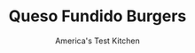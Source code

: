 ---
layout: ../../layouts/MarkdownPostLayout.astro
title: Queso Fundido Burgers
author: America's Test Kitchen
pubDate: 2023-03-15
description: "Frying the chorizo, poblano, and onion directly into the burger creates a boldly flavored, caramelized crust."
image_url: https://res.cloudinary.com/hksqkdlah/image/upload/ar_1:1,c_fill,dpr_2.0,f_auto,fl_lossy.progressive.strip_profile,g_faces:auto,q_auto:low,w_344/36388_sfs-quesofundidoburger-65
tags: ["Main Courses","Pork","Cheese","Beef","Weeknight","Sandwiches"]
calories: 2956
protein: 50
carbohydrates: 26
fats: 
fiber: 1
ingredients: ["1 1/2 pounds, 85 percent lean ground beef",", Salt and pepper","4 ounces fresh Mexican-style, chorizo sausage, casings removed","1 cup, water","1 , poblano chile, stemmed, seeded, and sliced thin","1 , small onion, halved and sliced thin","4 ounces, Colby Jack cheese, shredded (1 cup)","4 , hamburger buns, toasted and buttered","1 1/2 cups, shredded iceberg lettuce","1/4 cup, jarred sliced jalapenos"]
serves: 4
time: "30 minutes"
instructions: ["Shape beef into four 3/4-inch-thick patties and make shallow indentation in center of each. Season with salt and pepper. Combine chorizo, water, poblano, onion, and 1/2 teaspoon salt in 12-inch nonstick skillet and cook, covered, over high heat until chorizo is cooked through and vegetables are softened, 8 to 10 minutes, uncovering occasionally to break meat into small pieces with spoon. Uncover and cook until water is completely evaporated and mixture begins to brown, 1 to 3 minutes.","Reduce heat to medium and divide chorizo mixture into 4 even piles in skillet. Press 1 beef patty, indentation side down, firmly into each pile. Cook until well browned, about 4 minutes. Flip patties and cook until beef registers 125 degrees (for medium-rare), about 2 minutes. Top burgers with Colby Jack, cover, and cook until cheese is melted, about 1 minute. Place burgers on buns and top with lettuce and jalapenos. Serve."]
nutrition: ["820 mg Potassium","523 mg Phosphorus","309 mg Calcium","6 mg Iron","61 mg Magnesium","887 mg Sodium","9 mg Zinc","47 g Fat","11 mg Niacin (B3)","19 g Monounsaturated","2 g Polyunsaturated","24 mg Vitamin C","167 mg Cholesterol","19 g Saturated","1 g Trans","1 g Fiber","36 µg Folic acid","40 µg Folate (food)","4 g Sugars","15 µg Vitamin K","253 g Water","26 g Carbs","101 µg Folate equivalent (total)","50 g Protein","4 µg Vitamin B12","96 µg Vitamin A","739 kcal Energy","2956 calories"]
notes: "If you don’t have a tight-fitting lid for your skillet, pay attention to make sure all the water doesn’t evaporate early in step 1, or the vegetables may scorch. Add more water if necessary."
---